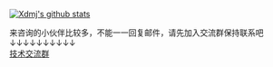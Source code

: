 
[![Xdmj's github stats](https://github-readme-stats.vercel.app/api?username=xuedingmiaojun&theme=cobalt)](https://github.com/anuraghazra/github-readme-stats)

来咨询的小伙伴比较多，不能一一回复邮件，请先加入交流群保持联系吧  
↓↓↓↓↓↓↓↓↓↓  
[技术交流群](http://xuedingmiao.com:3333/)

<!--
**xuedingmiaojun/xuedingmiaojun** is a ✨ _special_ ✨ repository because its `README.md` (this file) appears on your GitHub profile.

Here are some ideas to get you started:

- 🔭 I’m currently working on ...
- 🌱 I’m currently learning ...
- 👯 I’m looking to collaborate on ...
- 🤔 I’m looking for help with ...
- 💬 Ask me about ...
- 📫 How to reach me: ...
- 😄 Pronouns: ...
- ⚡ Fun fact: ...
-->
